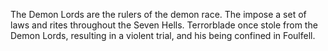 The Demon Lords are the rulers of the demon race. The impose a set of laws and rites throughout the Seven Hells. Terrorblade once stole from the Demon Lords, resulting in a violent trial, and his being confined in Foulfell.
